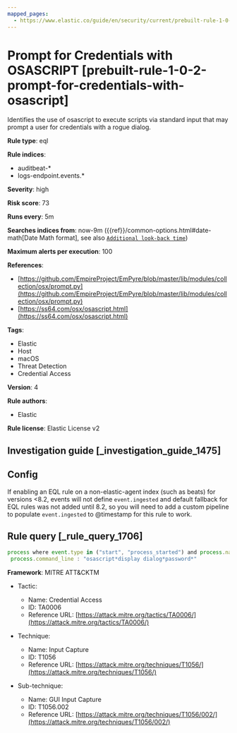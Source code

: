```yaml
---
mapped_pages:
  - https://www.elastic.co/guide/en/security/current/prebuilt-rule-1-0-2-prompt-for-credentials-with-osascript.html
---
```


# Prompt for Credentials with OSASCRIPT [prebuilt-rule-1-0-2-prompt-for-credentials-with-osascript]

Identifies the use of osascript to execute scripts via standard input that may prompt a user for credentials with a rogue dialog.

**Rule type**: eql

**Rule indices**:

* auditbeat-*
* logs-endpoint.events.*

**Severity**: high

**Risk score**: 73

**Runs every**: 5m

**Searches indices from**: now-9m ({{ref}}/common-options.html#date-math[Date Math format], see also [`Additional look-back time`](docs-content://solutions/security/detect-and-alert/create-detection-rule.md#rule-schedule))

**Maximum alerts per execution**: 100

**References**:

* [https://github.com/EmpireProject/EmPyre/blob/master/lib/modules/collection/osx/prompt.py](https://github.com/EmpireProject/EmPyre/blob/master/lib/modules/collection/osx/prompt.py)
* [https://ss64.com/osx/osascript.html](https://ss64.com/osx/osascript.html)

**Tags**:

* Elastic
* Host
* macOS
* Threat Detection
* Credential Access

**Version**: 4

**Rule authors**:

* Elastic

**Rule license**: Elastic License v2

## Investigation guide [_investigation_guide_1475]

## Config

If enabling an EQL rule on a non-elastic-agent index (such as beats) for versions <8.2, events will not define `event.ingested` and default fallback for EQL rules was not added until 8.2, so you will need to add a custom pipeline to populate `event.ingested` to @timestamp for this rule to work.

## Rule query [_rule_query_1706]

```js
process where event.type in ("start", "process_started") and process.name : "osascript" and
 process.command_line : "osascript*display dialog*password*"
```

**Framework**: MITRE ATT&CKTM

* Tactic:

    * Name: Credential Access
    * ID: TA0006
    * Reference URL: [https://attack.mitre.org/tactics/TA0006/](https://attack.mitre.org/tactics/TA0006/)

* Technique:

    * Name: Input Capture
    * ID: T1056
    * Reference URL: [https://attack.mitre.org/techniques/T1056/](https://attack.mitre.org/techniques/T1056/)

* Sub-technique:

    * Name: GUI Input Capture
    * ID: T1056.002
    * Reference URL: [https://attack.mitre.org/techniques/T1056/002/](https://attack.mitre.org/techniques/T1056/002/)



